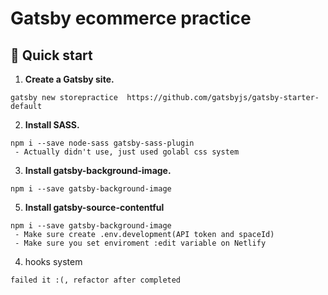 # Gatsby ecommerce practice

## 🚀 Quick start

1.  **Create a Gatsby site.**
```
gatsby new storepractice  https://github.com/gatsbyjs/gatsby-starter-default
```

2. **Install SASS.**

```
npm i --save node-sass gatsby-sass-plugin
 - Actually didn't use, just used golabl css system
```

3. **Install gatsby-background-image.**

```
npm i --save gatsby-background-image
```

5. **Install gatsby-source-contentful**

```
npm i --save gatsby-background-image
 - Make sure create .env.development(API token and spaceId)
 - Make sure you set enviroment :edit variable on Netlify 
```

4. hooks system

```
failed it :(, refactor after completed 
```
